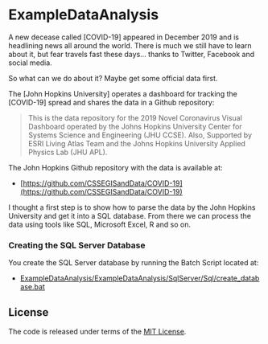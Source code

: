 # ExampleDataAnalysis #

A new decease called [COVID-19] appeared in December 2019 and is headlining news all 
around the world. There is much we still have to learn about it, but fear travels fast 
these days... thanks to Twitter, Facebook and social media. 

So what can we do about it? Maybe get some official data first.

The [John Hopkins University] operates a dashboard for tracking the [COVID-19] spread and 
shares the data in a Github repository:

> This is the data repository for the 2019 Novel Coronavirus Visual Dashboard operated by 
> the Johns Hopkins University Center for Systems Science and Engineering (JHU CCSE). Also, 
> Supported by ESRI Living Atlas Team and the Johns Hopkins University Applied Physics Lab 
> (JHU APL).

The John Hopkins Github repository with the data is available at:

* [https://github.com/CSSEGISandData/COVID-19](https://github.com/CSSEGISandData/COVID-19)

I thought a first step is to show how to parse the data by the John Hopkins University and 
get it into a SQL database. From there we can process the data using tools like SQL, Microsoft 
Excel, R and so on.

### Creating the SQL Server Database ###

You create the SQL Server database by running the Batch Script located at:

* [ExampleDataAnalysis/ExampleDataAnalysis/SqlServer/Sql/create_database.bat](https://github.com/bytefish/ExampleDataAnalysis/blob/master/ExampleDataAnalysis/ExampleDataAnalysis/SqlServer/Sql/create_database.bat)

## License ##

The code is released under terms of the [MIT License].

[MIT License]: https://opensource.org/licenses/MIT